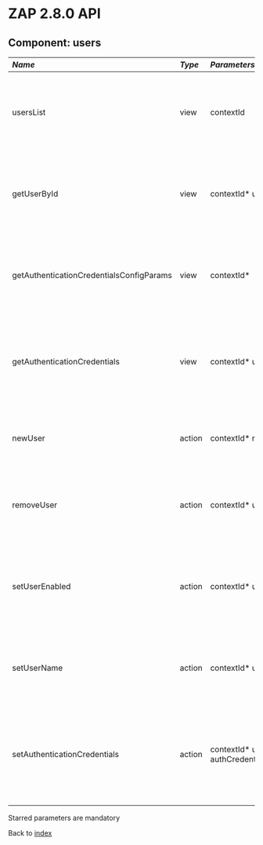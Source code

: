 # ZAP 2.8.0 API
## Component: users
| _Name_ | _Type_ | _Parameters_ | _Description_ |
|:-------|:-------|:-------------|:--------------|
| usersList| view | contextId  | Gets a list of users that belong to the context with the given ID, or all users if none provided. |
| getUserById| view | contextId* userId*  | Gets the data of the user with the given ID that belongs to the context with the given ID. |
| getAuthenticationCredentialsConfigParams| view | contextId*  | Gets the configuration parameters for the credentials of the context with the given ID. |
| getAuthenticationCredentials| view | contextId* userId*  | Gets the authentication credentials of the user with given ID that belongs to the context with the given ID. |
| newUser| action | contextId* name*  | Creates a new user with the given name for the context with the given ID. |
| removeUser| action | contextId* userId*  | Removes the user with the given ID that belongs to the context with the given ID. |
| setUserEnabled| action | contextId* userId* enabled*  | Sets whether or not the user, with the given ID that belongs to the context with the given ID, should be enabled. |
| setUserName| action | contextId* userId* name*  | Renames the user with the given ID that belongs to the context with the given ID. |
| setAuthenticationCredentials| action | contextId* userId* authCredentialsConfigParams  | Sets the authentication credentials for the user with the given ID that belongs to the context with the given ID. |

Starred parameters are mandatory

Back to [index](ApiGen_Index)

